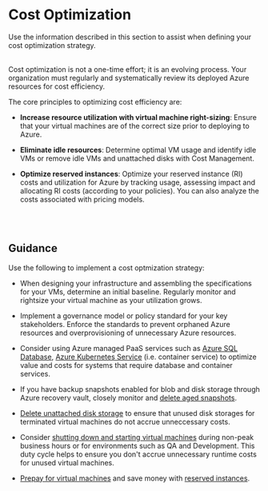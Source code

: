 # Cost Optimization
Use the information described in this section to assist when defining your cost optimization strategy.
<br />
<br />

Cost optimization is not a one-time effort; it is an evolving process. Your organization must regularly and systematically review its deployed Azure resources for cost efficiency. 

The core principles to optimizing cost efficiency are:

- **Increase resource utilization with virtual machine right-sizing**: Ensure that your virtual machines are of the correct size prior to deploying to Azure. 
   
- **Eliminate idle resources**: Determine optimal VM usage and identify idle VMs or remove idle VMs and unattached disks with Cost Management.
- **Optimize reserved instances**: Optimize your reserved instance (RI) costs and utilization for Azure by tracking usage, assessing impact and allocating RI costs (according to your policies). You can also analyze the costs associated with pricing models.
<br />
<br />

## Guidance
Use the following to implement a cost optmization strategy:

- When designing your infrastructure and assembling the specifications for your VMs, determine an initial baseline. Regularly monitor and rightsize your virtual machine as your utilization grows. 

- Implement a governance model or policy standard for your key stakeholders. Enforce the standards to prevent orphaned Azure resources and overprovisioning of unnecessary Azure resources.

- Consider using Azure managed PaaS services such as [Azure SQL Database](https://docs.microsoft.com/en-us/azure/sql-database/sql-database-technical-overview), [Azure Kubernetes Service](https://docs.microsoft.com/en-us/azure/aks/intro-kubernetes) (i.e. container service) to optimize value and costs for systems that require database and container services. 

- If you have backup snapshots enabled for blob and disk storage through Azure recovery vault, closely monitor and [delete aged snapshots](https://docs.microsoft.com/en-us/azure/backup/backup-azure-manage-vms#delete-backup-data).

- [Delete unattached disk storage](https://docs.microsoft.com/en-us/azure/virtual-machines/windows/find-unattached-disks) to ensure that unused disk storages for terminated virtual machines do not accrue unneccessary costs. 

- Consider [shutting down and starting virtual machines](https://docs.microsoft.com/en-us/azure/automation/automation-solution-vm-management) during non-peak business hours or for environments such as QA and Development. This duty cycle helps to ensure you don't accrue unnecessary runtime costs for unused virtual machines.

- [Prepay for virtual machines](https://docs.microsoft.com/en-us/azure/virtual-machines/windows/prepay-reserved-vm-instances) and save money with [reserved instances](https://azure.microsoft.com/en-us/pricing/reserved-vm-instances/).
